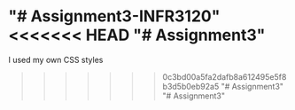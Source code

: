 "# Assignment3-INFR3120" 
<<<<<<< HEAD
"# Assignment3" 
=======

I used my own CSS styles
>>>>>>> 0c3bd00a5fa2dafb8a612495e5f8b3d5b0eb92a5
"# Assignment3" 
"# Assignment3" 
